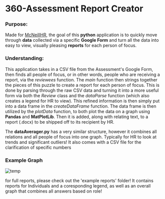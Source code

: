 # 360-Assessment Report Creator
### Purpose:
Made for [McNeillHR](https://www.legacyhr.ca/), the goal of this **python** application is to quickly move through **data** collected via a specific **Google Form** and turn all the data into easy to view, visually pleasing **reports** for each person of focus. 
### Understanding:
This application takes in a CSV file from the Assessment's Google Form, then finds all people of focus, or in other words, people who are receiving a report, via the *reviewees* function.
The *main* function then strings together the pieces of this puzzle to create a report for each person of focus.
This is done by parsing through the raw CSV data and turning it into a more useful form via both the *Review* class and the *dataParse* function (which also creates a legend for HR to view). 
This refined information is then simply put into a data frame in the *createDataFrame* function. 
The data frame is then utilized by the *plotData* function, to both plot the data on a graph using **Pandas** and **MatPlotLib**. Then it is added, along with relating text, to a report (.docx) to be shipped off to its recipient by HR.

The **dataAverager.py** has a very similar structure, however it combines all relations and all people of focus into one graph. Typically for HR to look at trends and significant outliers! It also comes with a CSV file for the clarification of specific numbers
### Example Graph
![temp](https://user-images.githubusercontent.com/57197353/141396685-33279d9a-a76d-4720-9b47-c6892ee5219b.jpg)

for full reports, please check out the 'example reports' folder! It contains reports for Individuals and a coresponding legend, as well as an overall graph that combines all answers based on role!
